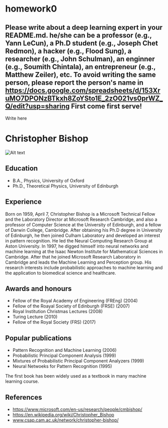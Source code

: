 # homework0
Please write about a deep learning expert in your README.md.
he/she can be a professor (e.g., Yann LeCun), a Ph.D student (e.g., Joseph Chet Redmon), a hacker (e.g., Flood Sung), a researcher (e.g., John Schulman), an enginner (e.g., Soumith Chintala), an entrepreneur (e.g., Matthew Zeiler), etc.
To avoid writing the same person, please report the person's name in  
https://docs.google.com/spreadsheets/d/153XruMO7DPONzBTkxh8ZoYSto1E_2zO021vs0prWZ_Q/edit?usp=sharing
First come first serve!
-------
Write here

# Christopher Bishop
![Alt text](https://www.microsoft.com/en-us/research/wp-content/uploads/2016/02/Headshot__0132_cropped_christopher-bishop-360x360.jpg)

## Education
* B.A., Physics, University of Oxford
* Ph.D., Theoretical Physics, University of Edinburgh

## Experience
Born on 1959, April 7, Christopher Bishop is a Microsoft Technical Fellow and the Laboratory Director at Microsoft Research Cambridge, and also a professor of Computer Science at the University of Edinburgh, and a fellow of Darwin College, Cambridge. After obtaining his Ph.D degree in University of Edinburgh, he then joined Culham Laboratory and developed an interest in pattern recognition. He led the Neural Computing Research Group at Aston University. In 1997, he digged himself into neural networks and machine learning at the Isaac Newton Institute for Mathematical Sciences in Cambridge. After that he joined Microsoft Research Laboratory in Cambridge and leads the Machine Learning and Perception group. His research interests include probabilistic approaches to machine learning and the application to biomedical science and healthcare.

## Awards and honours
* Fellow of the Royal Academy of Engineering (FREng) (2004)
* Fellow of the Roayal Society of Edinburgh (FRSE) (2007)
* Royal Institution Christmas Lectures (2008)
* Turing Lecture (2010)
* Fellow of the Royal Society (FRS) (2017)

## Popular publications
* Pattern Recognition and Machine Learning (2006)
* Probabilistic Principal Component Analysis (1999)
* Mixtures of Probabilistic Principal Component Analyzers (1999)
* Neural Netwoeks for Pattern Recognition (1995)

The first book has been widely used as a textbook in many machine learning course.

## References
* https://www.microsoft.com/en-us/research/people/cmbishop/
* https://en.wikipedia.org/wiki/Christopher_Bishop
* www.csap.cam.ac.uk/network/christopher-bishop/
